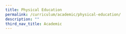 ```yaml
---
title: Physical Education
permalink: /curriculum/academic/physical-education/
description: ""
third_nav_title: Academic
---
```


